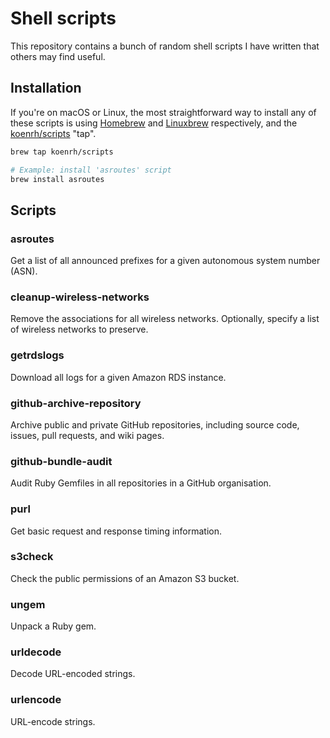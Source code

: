 # Shell scripts

This repository contains a bunch of random shell scripts I have written that others
may find useful.

## Installation

If you're on macOS or Linux, the most straightforward way to install any of these
scripts is using [Homebrew](https://brew.sh/) and [Linuxbrew](http://linuxbrew.sh/)
respectively, and the [koenrh/scripts](https://github.com/koenrh/homebrew-scripts)
"tap".

```bash
brew tap koenrh/scripts

# Example: install 'asroutes' script
brew install asroutes
```

## Scripts

### asroutes

Get a list of all announced prefixes for a given autonomous system number (ASN).

### cleanup-wireless-networks

Remove the associations for all wireless networks. Optionally, specify a list of
wireless networks to preserve.

### getrdslogs

Download all logs for a given Amazon RDS instance.

### github-archive-repository

Archive public and private GitHub repositories, including source code, issues,
pull requests, and wiki pages.

### github-bundle-audit

Audit Ruby Gemfiles in all repositories in a GitHub organisation.

### purl

Get basic request and response timing information.

### s3check

Check the public permissions of an Amazon S3 bucket.

### ungem

Unpack a Ruby gem.

### urldecode

Decode URL-encoded strings.

### urlencode

URL-encode strings.
